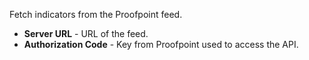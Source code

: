 Fetch indicators from the Proofpoint feed.
* **Server URL** - URL of the feed.
* **Authorization Code** - Key from Proofpoint used to access the API.
